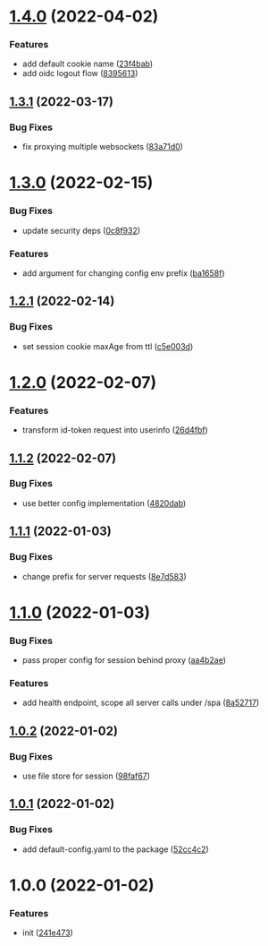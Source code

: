 # [1.4.0](https://github.com/entwico/spa-resort/compare/v1.3.1...v1.4.0) (2022-04-02)


### Features

* add default cookie name ([23f4bab](https://github.com/entwico/spa-resort/commit/23f4babcac84e6c65bde6f4686c22ac352baf6b3))
* add oidc logout flow ([8395613](https://github.com/entwico/spa-resort/commit/8395613cbcce514d21244d957f4d4448d9dfde3b))

## [1.3.1](https://github.com/entwico/spa-resort/compare/v1.3.0...v1.3.1) (2022-03-17)


### Bug Fixes

* fix proxying multiple websockets ([83a71d0](https://github.com/entwico/spa-resort/commit/83a71d04e1c2570864f33d242b5087247ce74116))

# [1.3.0](https://github.com/entwico/spa-resort/compare/v1.2.1...v1.3.0) (2022-02-15)


### Bug Fixes

* update security deps ([0c8f932](https://github.com/entwico/spa-resort/commit/0c8f932f8cfd21d010829100b09e526e6a73c124))


### Features

* add argument for changing config env prefix ([ba1658f](https://github.com/entwico/spa-resort/commit/ba1658f07967ce6efd9217796c8bea0806d9d8d8))

## [1.2.1](https://github.com/entwico/spa-resort/compare/v1.2.0...v1.2.1) (2022-02-14)


### Bug Fixes

* set session cookie maxAge from ttl ([c5e003d](https://github.com/entwico/spa-resort/commit/c5e003dbceb3481dcda83c062835429f4d292a71))

# [1.2.0](https://github.com/entwico/spa-resort/compare/v1.1.2...v1.2.0) (2022-02-07)


### Features

* transform id-token request into userinfo ([26d4fbf](https://github.com/entwico/spa-resort/commit/26d4fbfdd8d64741eafd883c53b137bcbfeaa9bb))

## [1.1.2](https://github.com/entwico/spa-resort/compare/v1.1.1...v1.1.2) (2022-02-07)


### Bug Fixes

* use better config implementation ([4820dab](https://github.com/entwico/spa-resort/commit/4820dab3111b350f754998ec5c1e36428fcfb76c))

## [1.1.1](https://github.com/entwico/spa-resort/compare/v1.1.0...v1.1.1) (2022-01-03)


### Bug Fixes

* change prefix for server requests ([8e7d583](https://github.com/entwico/spa-resort/commit/8e7d5836bfb6e2ca64b85b2d4fcbbac87c6acc7a))

# [1.1.0](https://github.com/entwico/spa-resort/compare/v1.0.2...v1.1.0) (2022-01-03)


### Bug Fixes

* pass proper config for session behind proxy ([aa4b2ae](https://github.com/entwico/spa-resort/commit/aa4b2aeda509705d7c5209bc5dba0bf0b1b5d5a0))


### Features

* add health endpoint, scope all server calls under /spa ([8a52717](https://github.com/entwico/spa-resort/commit/8a5271702b596e629538f1cbd0c903e407f7e9ac))

## [1.0.2](https://github.com/entwico/spa-resort/compare/v1.0.1...v1.0.2) (2022-01-02)


### Bug Fixes

* use file store for session ([98faf67](https://github.com/entwico/spa-resort/commit/98faf67d234583112e33e41c61fd9ebb4d66328f))

## [1.0.1](https://github.com/entwico/spa-resort/compare/v1.0.0...v1.0.1) (2022-01-02)


### Bug Fixes

* add default-config.yaml to the package ([52cc4c2](https://github.com/entwico/spa-resort/commit/52cc4c219438f984477e81107293a0991286e387))

# 1.0.0 (2022-01-02)


### Features

* init ([241e473](https://github.com/entwico/spa-resort/commit/241e4736e29ed69c95a6a3c5ecd0c4b1f8828539))
